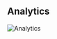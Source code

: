 ## Analytics
![Analytics](https://repobeats.axiom.co/api/embed/0f839f0e025bce09c72f6e444bb71a56ce47a8ab.svg "Repobeats analytics image")
